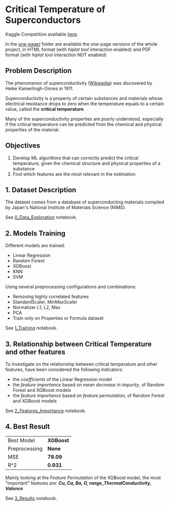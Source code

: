 # Critical Temperature of Superconductors

Kaggle Competition available [here](https://www.kaggle.com/competitions/critical-temperature-of-superconductors/overview).

In the [one-page/](https://github.com/RiccardoEvangelisti/Evangelisti-Critical-temperature-of-superconductors/tree/main/one-page) folder are available the one-page versions of the whole project, in HTML format (with *hiplot tool* interaction enabled) and PDF format (with *hiplot tool* interaction NOT enabled)

## Problem Description
The phenomenon of superconductivity ([Wikipedia](https://en.wikipedia.org/wiki/Superconductivity)) was discovered by Heike Kamerlingh-Onnes in 1911.

Superconductivity is a property of certain substances and materials whose electrical resistance drops to zero when the temperature equals to a certain value, called the **critical temperature**.

Many of the superconductivity properties are poorly understood, especially if the critical temperature can be predicted from the chemical and physical properties of the material.


## Objectives
1. Develop ML algorithms that can correctly predict the critical temperature, given the chemical structure and physical properties of a substance
2. Find which features are the most relevant in the estimation


## 1. Dataset Description
The dataset comes from a database of superconducting materials compiled by Japan's National Institute of Materials Science (NIMS).

See [0_Data_Exploration](https://github.com/RiccardoEvangelisti/Evangelisti-Critical-temperature-of-superconductors/blob/main/0_Data_Exploration.ipynb) notebook.

## 2. Models Training
Different models are trained:
- Linear Regression
- Random Forest
- XGBoost
- KNN
- SVM

Using several preprocessing configurations and combinations:
- Removing highly correlated features
- StandardScaler, MinMaxScaler
- Normalizer L1, L2, Max
- PCA
- Train only on Properties or Formula dataset

See [1_Training](https://github.com/RiccardoEvangelisti/Evangelisti-Critical-temperature-of-superconductors/blob/main/1_Training.ipynb) notebook.

## 3. Relationship between Critical Temperature and other features
To investigate on the relationship between critical temperature and other features, have been considered the following indicators:
- the *coefficients* of the Linear Regression model
- the *feature importance* based on *mean decrease in impurity*, of Random Forest and XGBoost models
- the *feature importance* based on *feature permutation*, of Random Forest and XGBoost models

See [2_Features_Importance](https://github.com/RiccardoEvangelisti/Evangelisti-Critical-temperature-of-superconductors/blob/main/2_Features_Importance.ipynb) notebook.

## 4. Best Result

|   |   |
|---|---|
|Best Model| **XGBoost**|
|Preprocessing| **None**|
| MSE | **78.09** |
| R^2| **0.931** |

Mainly looking at the *Feature Permutation* of the XGBoost model, the most "important" features are: ***Cu, Ca, Ba, O, range_ThermalConductivity, Valence***

See [3_Results](https://github.com/RiccardoEvangelisti/Evangelisti-Critical-temperature-of-superconductors/blob/main/3_Results.ipynb) notebook.